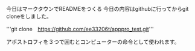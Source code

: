 今日はマークタウンでREADMEをつくる
今日の内容はgithubに行ってからgit cloneをしました。

'''git clone　https://github.com/ee33206t/apppro_test.git'''

アポストロフィを３つで囲むとコンピューターの命令として使われます。